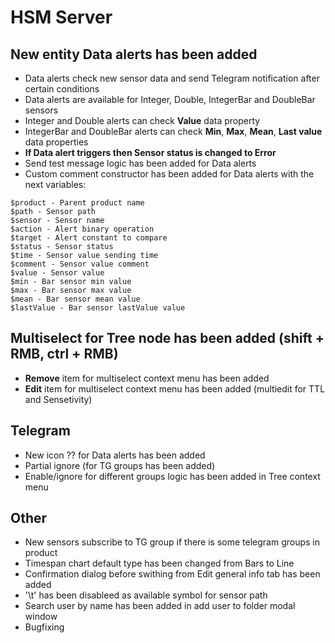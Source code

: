# HSM Server

## New entity **Data alerts** has been added
* Data alerts check new sensor data and send Telegram notification after certain conditions
* Data alerts are available for Integer, Double, IntegerBar and DoubleBar sensors
* Integer and Double alerts can check **Value** data property
* IntegerBar and DoubleBar alerts can check **Min**, **Max**, **Mean**, **Last value** data properties
* **If Data alert triggers then Sensor status is changed to Error**
* Send test message logic has been added for Data alerts
* Custom comment constructor has been added for Data alerts with the next variables:
```
$product - Parent product name
$path - Sensor path
$sensor - Sensor name
$action - Alert binary operation
$target - Alert constant to compare
$status - Sensor status
$time - Sensor value sending time
$comment - Sensor value comment
$value - Sensor value
$min - Bar sensor min value
$max - Bar sensor max value
$mean - Bar sensor mean value
$lastValue - Bar sensor lastValue value
```

## Multiselect for Tree node has been added (shift + RMB, ctrl + RMB)
* **Remove** item for multiselect context menu has been added
* **Edit** item for multiselect context menu has been added (multiedit for TTL and Sensetivity)

## Telegram
* New icon ?? for Data alerts has been added
* Partial ignore (for TG groups has been added)
* Enable/ignore for different groups logic has been added in Tree context menu

## Other
* New sensors subscribe to TG group if there is some telegram groups in product
* Timespan chart default type has been changed from Bars to Line
* Confirmation dialog before swithing from Edit general info tab has been added
* '\t' has been disableed as available symbol for sensor path
* Search user by name has been added in add user to folder modal window
* Bugfixing
